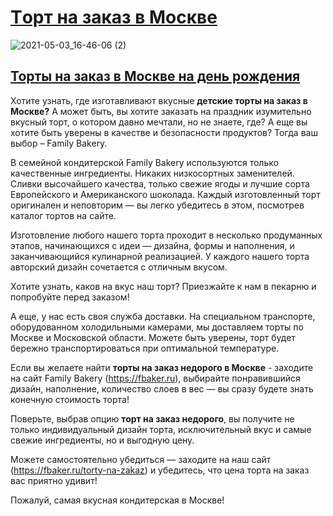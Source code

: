 <h1><a href="https://fbaker.ru/torty-na-zakaz" target="_blank">Tорт на заказ в Москве</a></h1>

![2021-05-03_16-46-06 (2)](https://user-images.githubusercontent.com/69788210/116885753-eb3d4180-ac30-11eb-8d30-83127970ab81.png)


<h2><a href="https://fbaker.ru/torty-na-zakaz" target="_blank">Торты на заказ в Москве на день рождения</a></h2>

Хотите узнать, где изготавливают вкусные <strong>детские торты на заказ в Москве?</strong> А может быть, вы хотите заказать на праздник изумительно вкусный торт, о котором давно мечтали, но не знаете, где? А еще вы хотите быть уверены в качестве и безопасности продуктов? Тогда ваш выбор – Family Bakery.<br>

В семейной кондитерской Family Bakery используются только качественные ингредиенты. Никаких низкосортных заменителей. Сливки высочайшего качества, только свежие ягоды и лучшие сорта Европейского и Американского шоколада. Каждый изготовленный торт оригинален и неповторим — вы легко убедитесь в этом, посмотрев каталог тортов на сайте.<br>

Изготовление любого нашего торта проходит в несколько продуманных этапов, начинающихся с идеи — дизайна, формы и наполнения, и заканчивающийся кулинарной реализацией. У каждого нашего торта авторский дизайн сочетается с отличным вкусом.<br>

Хотите узнать, каков на вкус наш торт? Приезжайте к нам в пекарню и попробуйте перед заказом!<br>

А еще, у нас есть своя служба доставки. На специальном транспорте, оборудованном холодильными камерами, мы доставляем торты по Москве и Московской области. Можете быть уверены, торт будет бережно транспортироваться при оптимальной температуре.<br>

Если вы желаете найти <strong>торты на заказ недорого в Москве</strong> - заходите на сайт Family Bakery (https://fbaker.ru), выбирайте понравившийся дизайн, наполнение, количество слоев в вес — вы сразу будете знать конечную стоимость торта!<br>

Поверьте, выбрав опцию <strong>торт на заказ недорого</strong>, вы получите не только индивидуальный дизайн торта, исключительный вкус и самые свежие ингредиенты, но и выгодную цену.<br>

Можете самостоятельно убедиться — заходите на наш сайт (https://fbaker.ru/torty-na-zakaz) и убедитесь, что </strong>цена торта на заказ</strong> вас приятно удивит!

Пожалуй, самая вкусная кондитерская в Москве!

